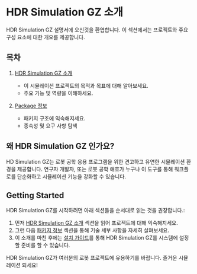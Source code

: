 # HDR Simulation GZ 소개

HDR Simulation GZ 설명서에 오신것을 환엽합니다. 이 섹션에서는 프로젝트와 주요 구성 요소에 대한 개요를 제공합니다.

## 목차

1. [HDR Simulation GZ 소개](1-intro.md)
   - 이 시뮬레이션 프로젝트의 목적과 목표에 대해 알아보세요.
   - 주요 기능 및 역량을 이해하세요.

2. [Package 정보](2-package.md)
   - 패키지 구조에 익숙해지세요.
   - 종속성 및 요구 사항 탐색

## 왜 HDR Simulation GZ 인가요?

HD Simulation GZ는 로봇 공학 응용 프로그램을 위한 견고하고 유연한 시뮬레이션 환경을 제공합니다. 연구자 개발자, 또는 로봇 공학 애호가 누구나 이 도구를 통해 워크플로를 단순화하고 시뮬레이션 기능을 강화할 수 있습니다.

## Getting Started

HDR Simulation GZ를 시작하려면 아래 섹션들을 순서대로 읽는 것을 권장합니다.:

1. 먼저 [HDR Simulation GZ 소개](1-intro.md) 섹션을 읽어 프로젝트에 대해 익숙해지세요.  
2. 그런 다음 [패키지 정보](2-package.md) 섹션을 통해 기술 세부 사항을 자세히 살펴보세요.  
3. 이 소개를 마친 후에는 [설치 가이드](../2-install/README.md)를 통해 HDR Simulation GZ를 시스템에 설정할 준비를 할 수 있습니다.  

HDR Simulation GZ가 여러분의 로봇 프로젝트에 유용하기를 바랍니다. 즐거운 시뮬레이션 되세요!
